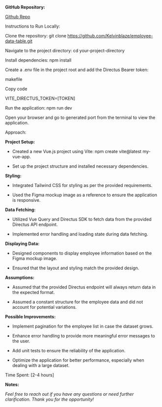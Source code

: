 **GitHub Repository:**

[Github Repo](https://github.com/Kelvinblaze/employee-data-table)

Instructions to Run Locally:

Clone the repository: git clone https://github.com/Kelvinblaze/employee-data-table.git

Navigate to the project directory: cd your-project-directory

Install dependencies: npm install

Create a .env file in the project root and add the Directus Bearer token:

makefile

Copy code

VITE_DIRECTUS_TOKEN=[TOKEN]

Run the application: npm run dev

Open your browser and go to generated port from the terminal to view the application.

Approach:

**Project Setup:**

- Created a new Vue.js project using Vite: npm create vite@latest my-vue-app.

- Set up the project structure and installed necessary dependencies.

**Styling:**

- Integrated Tailwind CSS for styling as per the provided requirements.

- Used the Figma mockup image as a reference to ensure the application is responsive.

**Data Fetching:**

- Utilized Vue Query and Directus SDK to fetch data from the provided Directus API endpoint.

- Implemented error handling and loading state during data fetching.

**Displaying Data:**

- Designed components to display employee information based on the Figma mockup image.

- Ensured that the layout and styling match the provided design.

**Assumptions:**

- Assumed that the provided Directus endpoint will always return data in the expected format.

- Assumed a constant structure for the employee data and did not account for potential variations.

**Possible Improvements:**

- Implement pagination for the employee list in case the dataset grows.

- Enhance error handling to provide more meaningful error messages to the user.

- Add unit tests to ensure the reliability of the application.

- Optimize the application for better performance, especially when dealing with a large dataset.

Time Spent: [2-4 hours]

**Notes:**

*Feel free to reach out if you have any questions or need further clarification. Thank you for the opportunity!*